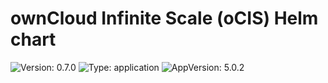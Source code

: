 
[comment]: # (DONT EDIT THIS FILE, it is autogenerated. Instead you need to edit README.md.gotmpl)

# ownCloud Infinite Scale (oCIS) Helm chart
![Version: 0.7.0](https://img.shields.io/badge/Version-0.7.0-informational?style=flat-square) ![Type: application](https://img.shields.io/badge/Type-application-informational?style=flat-square) ![AppVersion: 5.0.2](https://img.shields.io/badge/AppVersion-5.0.2-informational?style=flat-square)

